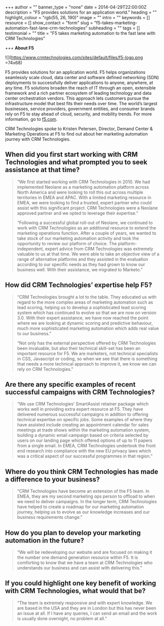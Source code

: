 +++
author = ""
banner_type = "none"
date = 2014-04-29T22:00:00Z
description = "F5 provides solutions for an application world."
heading = ""
highlight_colour = "rgb(55, 26, 190)"
image = ""
intro = ""
keywords = []
resource = []
show_contact = "form"
slug = "f5-takes-marketing-automation-fast-lane-crm-technologies"
subheading = ""
tags = []
testimonial = ""
title = "F5 takes marketing automation to the fast lane with CRM Technologies"

+++
**About F5**

![](https://www.crmtechnologies.com/sites/default/files/f5-logo.png =74x68)

F5 provides solutions for an application world. F5 helps organizations seamlessly scale cloud, data center and software defined networking (SDN) deployments to successfully deliver applications to anyone, anywhere, at any time. F5 solutions broaden the reach of IT through an open, extensible framework and a rich partner ecosystem of leading technology and data center orchestration vendors. This approach lets customers pursue the infrastructure model that best fits their needs over time. The world’s largest businesses, service providers, government entities, and consumer brands rely on F5 to stay ahead of cloud, security, and mobility trends. For more information, go to [f5.com](https://f5.com/).

CRM Technologies spoke to Kristen Petersen, Director, Demand Center & Marketing Operations at F5 to find out about her marketing automation journey with CRM Technologies.

## When did you first start working with CRM Technologies and what prompted you to seek assistance at that time?

> “We first started working with CRM Technologies in 2010. We had implemented Neolane as a marketing automation platform across North America and were looking to roll this out across multiple territories in EMEA and APAC. With a limited marketing resource in EMEA, we were looking to find a trusted, expert partner who could assist with this significant project. CRM Technologies were a Neolane approved partner and we opted to leverage their expertise.”
>
> “Following a successful global roll-out of Neolane, we continued to work with CRM Technologies as an additional resource to extend the marketing operations function. After a couple of years, we wanted to take stock of our marketing automation activity and took the opportunity to review our platform of choice. The platform-independent, expert advice from CRM Technologies was extremely valuable to us at that time. We were able to take an objective view of a range of alternative platforms and they assisted in the evaluation according to our specific needs as they had grown to know our business well. With their assistance, we migrated to Marketo.”

## How did CRM Technologies’ expertise help F5?

> “CRM Technologies brought a lot to the table. They educated us with regard to the more complex areas of marketing automation such as lead scoring, helping us to develop a sophisticated lead scoring system which has continued to evolve so that we are now on version 3.0. With their expert assistance, we have now reached the point where we are looking at dynamic scoring and predictive behaviour, much more sophisticated marketing automation which adds real value to our business.”
>
> “Not only has the external perspective offered by CRM Technologies been invaluable, but also their technical skill-set has been an important resource for F5. We are marketers, not technical specialists in CSS, Javascript or coding, so when we see that there is something that needs a more technical approach to improve it, we know we can rely on CRM Technologies.”

## Are there any specific examples of recent successful campaigns with CRM Technologies?

> “We use CRM Technologies’ SmartAssist retainer package which works well in providing extra expert resource at F5. They have delivered numerous successful campaigns in addition to offering technical expertise on specific jobs. Some examples of where they have assisted include creating an appointment calendar for sales meetings at trade shows within the marketing automation system, building a dynamic email campaign based on criteria selected by users on our landing page which offered options of up to 11 papers from a single email. In EMEA, CRM Technologies undertook the front end research into compliance with the new EU privacy laws which was a critical aspect of our successful programmes in that region.”

## Where do you think CRM Technologies has made a difference to your business?

> “CRM Technologies have become an extension of the F5 team. In EMEA, they are my second marketing ops person to offload to when we need to deliver campaigns. In the longer term, CRM Technologies have helped to create a roadmap for our marketing automation journey, helping us to evolve as our knowledge increases and our business requirements change.”

## How do you plan to develop your marketing automation in the future?

> “We will be redeveloping our website and are focused on making it the number one demand generation resource within F5. It is comforting to know that we have a team at CRM Technologies who understands our business and can assist with delivering this.”

## If you could highlight one key benefit of working with CRM Technologies, what would that be?

> “The team is extremely responsive and with expert knowledge. We are based in the USA and they are in London but this has never been an issue at all. If I have any queries, I can send an email and the work is usually done overnight, no problem at all.”